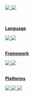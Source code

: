 <!--
**euuns/euuns** is a ✨ _special_ ✨ repository because its `README.md` (this file) appears on your GitHub profile.

Here are some ideas to get you started:

- 🔭 I’m currently working on ...
- 🌱 I’m currently learning ...
- 👯 I’m looking to collaborate on ...
- 🤔 I’m looking for help with ...
- 💬 Ask me about ...
- 📫 How to reach me: ...
- 😄 Pronouns: ...
- ⚡ Fun fact: ...
-->

<a href="https://rvrlo.tistory.com" target="_blank"><img src="https://img.shields.io/badge/Blog-8A9296?style=flat-square&logo=Tistory&logoColor=white"/>
<img src="https://img.shields.io/badge/rvrlos@naver.com-333?style=flat-square&logo=Gmail&logoColor=white"/>
<br><br>

<br><b>Language<b><p>
<img src="https://img.shields.io/badge/java-000000?style=flat-square&logo=Java&logoColor=white"/>
<img src="https://img.shields.io/badge/python-3776AB?style=flat-square&logo=Python&logoColor=white"/>

  
<br><b>Framework<b><p>
<img src="https://img.shields.io/badge/spring-6DB33F?style=flat-square&logo=Spring&logoColor=white"/>
<img src="https://img.shields.io/badge/springboot-6DB33F?style=flat-square&logo=Spring Boot&logoColor=white"/>

  
<br><b>Platforms<b><p>
<img src="https://img.shields.io/badge/intellijidea-000000?style=flat-square&logo=Intellij&logoColor=white"/>
<img src="https://img.shields.io/badge/androidstudio-3DDC84?style=flat-square&logo=Android Studio&logoColor=white"/>
<img src="https://img.shields.io/badge/visualstudiocode-007ACC?style=flat-square&logo=Visual Studio Code&logoColor=white"/>
